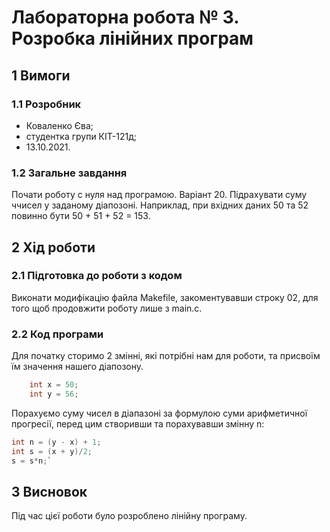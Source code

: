 # Лабораторна робота № 3. Розробка лінійних програм

## 1 Вимоги

### 1.1 Розробник

* Коваленко Єва;
* студентка групи КІТ-121д;
* 13.10.2021.

### 1.2 Загальне завдання
Почати роботу с нуля над програмою.
Варіант 20. Підрахувати суму ччисел у заданому діапозоні. Наприклад, при вхідних даних 50 та 52 повинно бути 50 + 51 + 52 = 153.

## 2 Хід роботи
### 2.1 Підготовка до роботи з кодом
Виконати модифікацію файла Makefile, закоментувавши строку 02, для того щоб продовжити роботу лише з main.c.

### 2.2 Код програми

Для початку сторимо 2 змінні, які потрібні нам для роботи, та присвоїм їм значення нашего діапозону. 

```c
	int x = 50;
	int y = 56;
```
Порахуємо суму чисел в діапазоні за формулою суми арифметичної прогресії, перед цим створивши та порахувавши змінну n: 
```c
int n = (y - x) + 1;
int s = (x + y)/2;
s = s*n;`
```

## 3 Висновок
Під час цієї роботи було розроблено лінійну програму.
